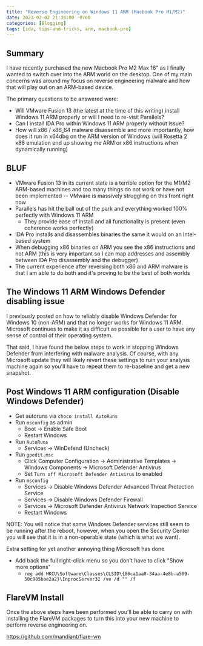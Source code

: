 ```yaml
---
title: "Reverse Engineering on Windows 11 ARM (Macbook Pro M1/M2)"
date: 2023-02-02 21:38:00 -0700
categories: [Blogging]
tags: [ida, tips-and-tricks, arm, macbook-pro]
---
```


## Summary
I have recently purchased the new Macbook Pro M2 Max 16" as I finally wanted to switch over into the ARM world on the desktop.  One of my main concerns was around my focus on reverse engineering malware and how that will play out on an ARM-based device.

The primary questions to be answered were:
* Will VMware Fusion 13 (the latest at the time of this writing) install Windows 11 ARM properly or will I need to re-visit Parallels?
* Can I install IDA Pro within Windows 11 ARM properly without issue?
* How will x86 / x86_64 malware disassemble and more importantly, how does it run in x64dbg on the ARM version of Windows (will Rosetta 2 x86 emulation end up showing me ARM or x86 instructions when dynamically running)

## BLUF
* VMware Fusion 13 in its current state is a terrible option for the M1/M2 ARM-based machines and too many things do not work or have not been implemented -- VMware is massively struggling on this front right now
* Parallels has hit the ball out of the park and everything worked 100% perfectly with Windows 11 ARM
  * They provide ease of install and all functionality is present (even coherence works perfectly)
* IDA Pro installs and disassembles binaries the same it would on an Intel-based system
* When debugging x86 binaries on ARM you see the x86 instructions and not ARM (this is very important so I can map addresses and assembly between IDA Pro disassembly and the debugger)
* The current experience after reversing both x86 and ARM malware is that I am able to do both and it's proving to be the best of both worlds

## The Windows 11 ARM Windows Defender disabling issue
I previously posted on how to reliably disable Windows Defender for Windows 10 (non-ARM) and that no longer works for Windows 11 ARM.  Microsoft continues to make it as difficult as possible for a user to have any sense of control of their operating system.

That said, I have found the below steps to work in stopping Windows Defender from interfering with malware analysis.  Of course, with any Microsoft update they will likely revert these settings to ruin your analysis machine again so you'll have to repeat them to re-baseline and get a new snapshot.

## Post Windows 11 ARM configuration (Disable Windows Defender)
* Get autoruns via `choco install AutoRuns`
* Run `msconfig` as admin
  * Boot -> Enable Safe Boot
  * Restart Windows
* Run `AutoRuns`
  * Services -> WinDefend (Uncheck)
* Run `gpedit.msc`
  * Click Computer Configuration -> Administrative Templates -> Windows Components -> Microsoft Defender Antivirus
  * Set `Turn off Microsoft Defender Antivirus` to enabled
* Run `msconfig`
  * Services -> Disable Windows Defender Advanced Threat Protection Service
  * Services -> Disable Windows Defender Firewall
  * Services -> Microsoft Defender Antivirus Network Inspection Service
  * Restart Windows

NOTE: You will notice that some Windows Defender services still seem to be running after the reboot, however, when you open the Security Center you will see that it is in a non-operable state (which is what we want).

Extra setting for yet another annoying thing Microsoft has done
* Add back the full right-click menu so you don't have to click "Show more options"
  * `reg add HKCU\Software\Classes\CLSID\{86ca1aa0-34aa-4e8b-a509-50c905bae2a2}\InprocServer32 /ve /d "" /f`

## FlareVM Install
Once the above steps have been performed you'll be able to carry on with installing the FlareVM packages to turn this into your new machine to perform reverse engineering on.

https://github.com/mandiant/flare-vm